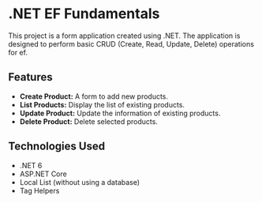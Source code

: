 # .NET EF Fundamentals

This project is a form application created using .NET. The application is designed to perform basic CRUD (Create, Read, Update, Delete) operations for ef.

## Features

- **Create Product:** A form to add new products.
- **List Products:** Display the list of existing products.
- **Update Product:** Update the information of existing products.
- **Delete Product:** Delete selected products.

## Technologies Used

- .NET 6 
- ASP.NET Core
- Local List (without using a database)
- Tag Helpers

